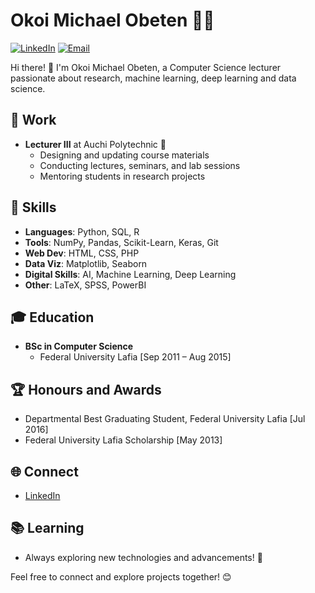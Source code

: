 # Okoi Michael Obeten 👨‍💻

[![LinkedIn](https://img.shields.io/badge/LinkedIn-Connect-blue)](https://ng.linkedin.com/in/okoi-obeten-aa657012a) [![Email](https://img.shields.io/badge/Email-Contact-red)](mailto:iamobeten@gmail.com)

Hi there! 👋 I'm Okoi Michael Obeten, a Computer Science lecturer passionate about research, machine learning, deep learning and data science.

## 💼 Work

- **Lecturer III** at Auchi Polytechnic 🏫
  - Designing and updating course materials
  - Conducting lectures, seminars, and lab sessions
  - Mentoring students in research projects

## 🚀 Skills

- **Languages**: Python, SQL, R
- **Tools**: NumPy, Pandas, Scikit-Learn, Keras, Git
- **Web Dev**: HTML, CSS, PHP
- **Data Viz**: Matplotlib, Seaborn
- **Digital Skills**: AI, Machine Learning, Deep Learning
- **Other**: LaTeX, SPSS, PowerBI

## 🎓 Education

- **BSc in Computer Science**
  - Federal University Lafia [Sep 2011 – Aug 2015]

## 🏆 Honours and Awards

- Departmental Best Graduating Student, Federal University Lafia [Jul 2016]
- Federal University Lafia Scholarship [May 2013]

## 🌐 Connect

- [LinkedIn](https://ng.linkedin.com/in/okoi-obeten-aa657012a)

## 📚 Learning

- Always exploring new technologies and advancements! 🌱

Feel free to connect and explore projects together! 😊
